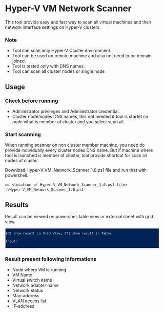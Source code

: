 # Hyper-V VM Network Scanner
This tool provide easy and fast way to scan all virtual machines and their network interface settings on Hyper-V clusters.
### Note
- Tool can scan only Hyper-V Cluster environment.
- Tool can be used on remote machine and also not need to be domain joined.
- Tool is tested only with DNS names.
- Tool can scan all cluster nodes or single node.

## Usage
### Check before running
- Administrator privileges and Administrator credential. 
- Cluster node/nodes DNS names, this not needed if tool is startet on node what is member of cluster and you select scan all.

### Start scanning
When running scanner on non cluster member machine, you need do provide individually every cluster nodes DNS name. But if machine where tool is launched is member of cluster, tool provide shortcut for scan all nodes of cluster. 

Download Hyper-V_VM_Network_Scanner_1.0.ps1 file and run that with powershell.
```
cd <location of Hyper-V_VM_Network_Scanner_1.0.ps1 file>
.\Hyper-V_VM_Network_Scanner_1.0.ps1 
```

## Results
Result can be viewed on powershell table view or external sheet with grid view.

![This is an image](https://github.com/MikkoP88/Hyper-V_VM_Network_Scanner/blob/main/docs/choose_result_view_5.PNG)

### Result present following informations
- Node where VM is running
- VM Name
- Virtual switch name
- Network adabter name
- Network status
- Mac-address
- VLAN access list
- IP-address
